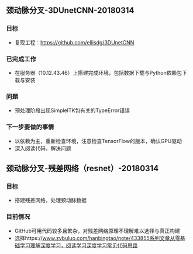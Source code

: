 ## 颈动脉分叉-3DUnetCNN-20180314

### 目标
* 复现工程：https://github.com/ellisdg/3DUnetCNN

### 已完成工作
* 在服务器（10.12.43.46）上搭建完成环境，包括数据下载与Python依赖包下载与安装

### 问题

* 预处理阶段出现SimpleITK包有关的TypeError错误

### 下一步要做的事情

* 以依赖为主，重新检查环境，注意检查TensorFlow的版本，确认GPU驱动
* 深入阅读代码，解决问题


## 颈动脉分叉-残差网络（resnet）-20180314

### 目标
* 搭建残差网络，处理颈动脉数据

### 目前情况
* GitHub可用代码较多且繁杂，对残差网络原理不理解难以选择与真正构建
* 选择https://www.zybuluo.com/hanbingtao/note/433855系列文章从零基础学习理解深度学习，阅读学习深度学习常见代码思路
